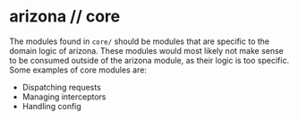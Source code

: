 # arizona // core

The modules found in `core/` should be modules that are specific to the domain logic of arizona. These modules would most likely not make sense to be consumed outside of the arizona module, as their logic is too specific. Some examples of core modules are:

- Dispatching requests
- Managing interceptors
- Handling config
